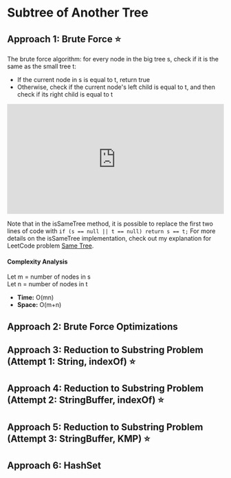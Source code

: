 # Subtree of Another Tree 

## Approach 1: Brute Force ⭐
The brute force algorithm: for every node in the big tree s, check if it is the same as the small tree t:
- If the current node in s is equal to t, return true
- Otherwise, check if the current node's left child is equal to t, and then check if its right child is equal to t

<iframe src="https://leetcode.com/playground/YxKD2YGD/shared" frameBorder="0" width="100%" height="255"></iframe>

Note that in the isSameTree method, it is possible to replace the first two lines of code with `if (s == null || t == null) return s == t;`
For more details on the isSameTree implementation, check out my explanation for LeetCode problem [Same Tree](../0100_Same-Tree/Explanation.md).

#### Complexity Analysis
Let m = number of nodes in s  
Let n = number of nodes in t
- **Time:** O(mn)  
- **Space:** O(m+n)

## Approach 2: Brute Force Optimizations

## Approach 3: Reduction to Substring Problem (Attempt 1: String, indexOf) ⭐

## Approach 4: Reduction to Substring Problem (Attempt 2: StringBuffer, indexOf) ⭐

## Approach 5: Reduction to Substring Problem (Attempt 3: StringBuffer, KMP) ⭐

## Approach 6: HashSet
